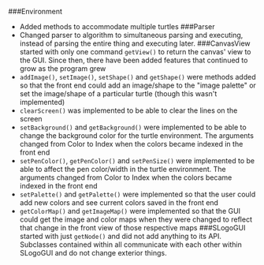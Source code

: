 ###Environment
* Added methods to accommodate multiple turtles
###Parser
* Changed parser to algorithm to simultaneous parsing and executing, instead of parsing the entire thing and executing later. 
###CanvasView started with only one command `getView()` to return the canvas' view to the GUI. Since then, there have been added features that continued to grow as the program grew
* `addImage()`, `setImage()`, `setShape()` and `getShape()` were methods added so that the front end could add an image/shape to the "image palette" or set the image/shape of a particular turtle (though this wasn't implemented)
* `clearScreen()` was implemented to be able to clear the lines on the screen
* `setBackground()` and `getBackground()` were implemented to be able to change the background color for the turtle environment. The arguments changed from Color to Index when the colors became indexed in the front end
* `setPenColor()`, `getPenColor()` and `setPenSize()` were implemented to be able to affect the pen color/width in the turtle environment. The arguments changed from Color to Index when the colors became indexed in the front end
* `setPalette()` and `getPalette()` were implemented so that the user could add new colors and see current colors saved in the front end
* `getColorMap()` and `getImageMap()` were implemented so that the GUI could get the image and color maps when they were changed to reflect that change in the front view of those respective maps
###SLogoGUI started with just `getNode()` and did not add anything to its API. Subclasses contained within all communicate with each other within SLogoGUI and do not change exterior things.